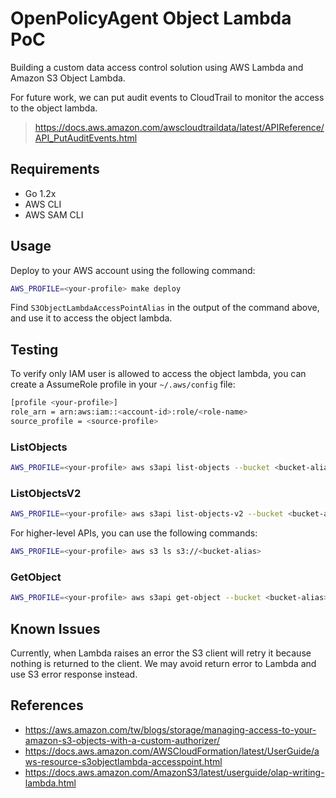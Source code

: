 OpenPolicyAgent Object Lambda PoC
===

Building a custom data access control solution using AWS Lambda and Amazon S3 Object Lambda.

For future work, we can put audit events to CloudTrail to monitor the access to the object lambda.
> https://docs.aws.amazon.com/awscloudtraildata/latest/APIReference/API_PutAuditEvents.html

## Requirements

* Go 1.2x
* AWS CLI
* AWS SAM CLI

## Usage

Deploy to your AWS account using the following command:

```bash
AWS_PROFILE=<your-profile> make deploy
```

Find `S3ObjectLambdaAccessPointAlias` in the output of the command above, and use it to access the object lambda.

## Testing

To verify only IAM user is allowed to access the object lambda, you can create a AssumeRole profile in your `~/.aws/config` file:

```bash
[profile <your-profile>]
role_arn = arn:aws:iam::<account-id>:role/<role-name>
source_profile = <source-profile>
```

### ListObjects

```bash
AWS_PROFILE=<your-profile> aws s3api list-objects --bucket <bucket-alias>
```

### ListObjectsV2

```bash
AWS_PROFILE=<your-profile> aws s3api list-objects-v2 --bucket <bucket-alias>
```

For higher-level APIs, you can use the following commands:
```bash
AWS_PROFILE=<your-profile> aws s3 ls s3://<bucket-alias>
```

### GetObject

```bash
AWS_PROFILE=<your-profile> aws s3api get-object --bucket <bucket-alias> --key <object-key> <output-file>
```

## Known Issues

Currently, when Lambda raises an error the S3 client will retry it because nothing is returned to the client. We may avoid return error to Lambda and use S3 error response instead.

## References

* https://aws.amazon.com/tw/blogs/storage/managing-access-to-your-amazon-s3-objects-with-a-custom-authorizer/
* https://docs.aws.amazon.com/AWSCloudFormation/latest/UserGuide/aws-resource-s3objectlambda-accesspoint.html
* https://docs.aws.amazon.com/AmazonS3/latest/userguide/olap-writing-lambda.html
